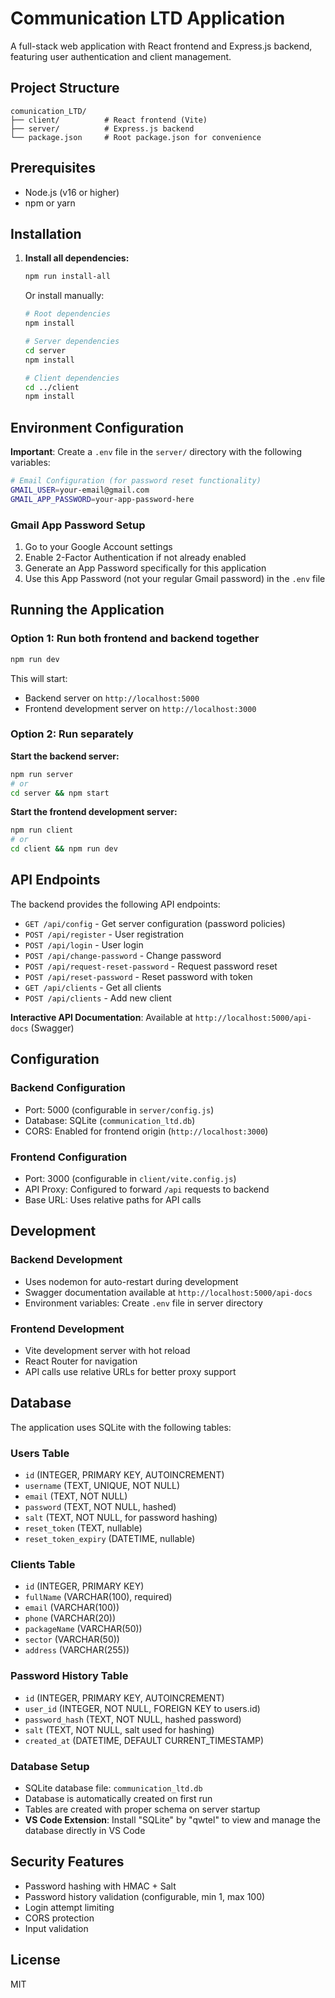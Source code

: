 # Communication LTD Application

A full-stack web application with React frontend and Express.js backend, featuring user authentication and client management.

## Project Structure

```
comunication_LTD/
├── client/          # React frontend (Vite)
├── server/          # Express.js backend
└── package.json     # Root package.json for convenience
```

## Prerequisites

- Node.js (v16 or higher)
- npm or yarn

## Installation

1. **Install all dependencies:**
   ```bash
   npm run install-all
   ```

   Or install manually:
   ```bash
   # Root dependencies
   npm install
   
   # Server dependencies
   cd server
   npm install
   
   # Client dependencies
   cd ../client
   npm install
   ```

## Environment Configuration

**Important**: Create a `.env` file in the `server/` directory with the following variables:

```bash
# Email Configuration (for password reset functionality)
GMAIL_USER=your-email@gmail.com
GMAIL_APP_PASSWORD=your-app-password-here
```

### Gmail App Password Setup
1. Go to your Google Account settings
2. Enable 2-Factor Authentication if not already enabled
3. Generate an App Password specifically for this application
4. Use this App Password (not your regular Gmail password) in the `.env` file

## Running the Application

### Option 1: Run both frontend and backend together
```bash
npm run dev
```

This will start:
- Backend server on `http://localhost:5000`
- Frontend development server on `http://localhost:3000`

### Option 2: Run separately

**Start the backend server:**
```bash
npm run server
# or
cd server && npm start
```

**Start the frontend development server:**
```bash
npm run client
# or
cd client && npm run dev
```

## API Endpoints

The backend provides the following API endpoints:

- `GET /api/config` - Get server configuration (password policies)
- `POST /api/register` - User registration
- `POST /api/login` - User login
- `POST /api/change-password` - Change password
- `POST /api/request-reset-password` - Request password reset
- `POST /api/reset-password` - Reset password with token
- `GET /api/clients` - Get all clients
- `POST /api/clients` - Add new client

**Interactive API Documentation**: Available at `http://localhost:5000/api-docs` (Swagger)

## Configuration

### Backend Configuration
- Port: 5000 (configurable in `server/config.js`)
- Database: SQLite (`communication_ltd.db`)
- CORS: Enabled for frontend origin (`http://localhost:3000`)

### Frontend Configuration
- Port: 3000 (configurable in `client/vite.config.js`)
- API Proxy: Configured to forward `/api` requests to backend
- Base URL: Uses relative paths for API calls

## Development

### Backend Development
- Uses nodemon for auto-restart during development
- Swagger documentation available at `http://localhost:5000/api-docs`
- Environment variables: Create `.env` file in server directory

### Frontend Development
- Vite development server with hot reload
- React Router for navigation
- API calls use relative URLs for better proxy support

## Database

The application uses SQLite with the following tables:

### Users Table
- `id` (INTEGER, PRIMARY KEY, AUTOINCREMENT)
- `username` (TEXT, UNIQUE, NOT NULL)
- `email` (TEXT, NOT NULL)
- `password` (TEXT, NOT NULL, hashed)
- `salt` (TEXT, NOT NULL, for password hashing)
- `reset_token` (TEXT, nullable)
- `reset_token_expiry` (DATETIME, nullable)

### Clients Table
- `id` (INTEGER, PRIMARY KEY)
- `fullName` (VARCHAR(100), required)
- `email` (VARCHAR(100))
- `phone` (VARCHAR(20))
- `packageName` (VARCHAR(50))
- `sector` (VARCHAR(50))
- `address` (VARCHAR(255))

### Password History Table
- `id` (INTEGER, PRIMARY KEY, AUTOINCREMENT)
- `user_id` (INTEGER, NOT NULL, FOREIGN KEY to users.id)
- `password_hash` (TEXT, NOT NULL, hashed password)
- `salt` (TEXT, NOT NULL, salt used for hashing)
- `created_at` (DATETIME, DEFAULT CURRENT_TIMESTAMP)

### Database Setup
- SQLite database file: `communication_ltd.db`
- Database is automatically created on first run
- Tables are created with proper schema on server startup
- **VS Code Extension**: Install "SQLite" by "qwtel" to view and manage the database directly in VS Code

## Security Features

- Password hashing with HMAC + Salt
- Password history validation (configurable, min 1, max 100)
- Login attempt limiting
- CORS protection
- Input validation


## License

MIT
